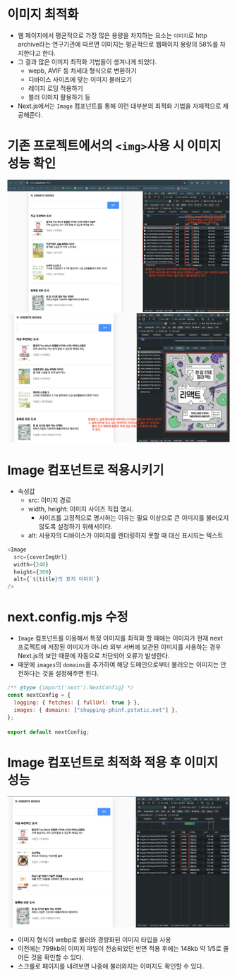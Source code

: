 # 이미지 최적화

- 웹 페이지에서 평균적으로 가장 많은 용량을 차지하는 요소는 `이미지`로 http archive라는 연구기관에 따르면 이미지는 평균적으로 웹페이지 용량의 58%를 차지한다고 한다.
- 그 결과 많은 이미지 최적화 기법들이 생겨나게 되었다.
  - wepb, AVIF 등 차세대 형식으로 변환하기
  - 디바이스 사이즈에 맞는 이미지 불러오기
  - 레이지 로딩 적용하기
  - 블러 이미지 활용하기 등
- Next.js에서는 `Image` 컴포넌트를 통해 이런 대부분의 최적화 기법을 자체적으로 제공해준다.

# 기존 프로젝트에서의 `<img>`사용 시 이미지 성능 확인

![alt text](9-1_img1.png)
![alt text](9-1_img2.png)

# Image 컴포넌트로 적용시키기

- 속성값
  - src: 이미지 경로
  - width, height: 이미지 사이즈 직접 명시.
    - 사이즈를 고정적으로 명시하는 이유는 필요 이상으로 큰 이미지를 불러오지 않도록 설정하기 위해서이다.
  - alt: 사용자의 디바이스가 이미지를 렌더링하지 못할 때 대신 표시되는 텍스트

```ts
<Image
  src={coverImgUrl}
  width={240}
  height={300}
  alt={`${title}의 표지 이미지`}
/>
```

# next.config.mjs 수정

- `Image` 컴포넌트를 이용해서 특정 이미지를 최적화 할 때에는 이미지가 현재 next 프로젝트에 저장된 이미지가 아니라 외부 서버에 보관된 이미지를 사용하는 경우 Next.js의 보안 때문에 자동으로 차단되어 오류가 발생한다.
- 때문에 `images`의 `domains`을 추가하여 해당 도메인으로부터 불러오는 이미지는 안전하다는 것을 설정해주면 된다.

```js
/** @type {import('next').NextConfig} */
const nextConfig = {
  logging: { fetches: { fullUrl: true } },
  images: { domains: ["shopping-phinf.pstatic.net"] },
};

export default nextConfig;
```

# Image 컴포넌트로 최적화 적용 후 이미지 성능

![alt text](9-1_img3.png)

- 이미지 형식이 webp로 불러와 경량화된 이미지 타입을 사용
- 이전에는 799kb의 이미지 파일이 전송되었던 반면 적용 후에는 148kb 약 1/5로 줄어든 것을 확인할 수 있다.
- 스크롤로 페이지를 내려보면 나중에 불러와지는 이미지도 확인할 수 있다.
